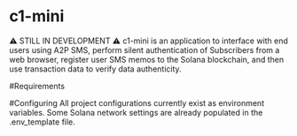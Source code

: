 # c1-mini

⚠️ STILL IN DEVELOPMENT ⚠️
c1-mini is an application to interface with end users using A2P SMS, perform silent authentication of Subscribers from a web browser, register user SMS memos to the Solana blockchain, and then use transaction data to verify data authenticity.

#Requirements


#Configuring
All project configurations currently exist as environment variables. 
Some Solana network settings are already populated in the .env_template file.

